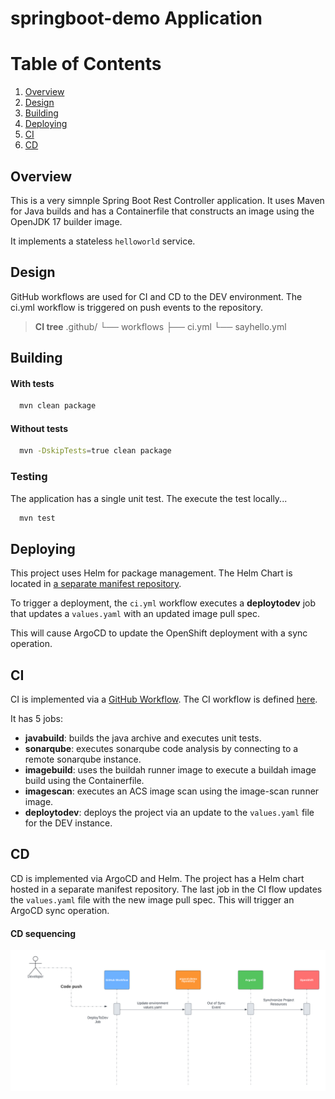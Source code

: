 # springboot-demo Application


# Table of Contents
1. [Overview](#Overview)
2. [Design](#Design)
3. [Building](#Building)
4. [Deploying](#Deploying)
5. [CI](#CI)
6. [CD](#CD)


## Overview
This is a very simnple Spring Boot Rest Controller application.  It uses Maven for Java builds and has a Containerfile that constructs an image using the OpenJDK 17 builder image.

It implements a stateless `helloworld` service.

## Design
GitHub workflows are used for CI and CD to the DEV environment.  The ci.yml workflow is triggered on push events to the repository.


> **CI tree**
.github/
└── workflows
    ├── ci.yml
    └── sayhello.yml


## Building
#### With tests
```bash
  mvn clean package 
```
#### Without tests
```bash
  mvn -DskipTests=true clean package
```

### Testing
The application has a single unit test.  The execute the test locally...
```bash
  mvn test
```

## Deploying
This project uses Helm for package management.  The Helm Chart is located in [a separate manifest repository](https://github.com/abryson-redhat/argocd-demo/tree/helm/gitops/manifests/busunit1/integration/teams/appteam1/apps/springboot-demo).

To trigger a deployment, the `ci.yml` workflow executes a **deploytodev** job that updates a `values.yaml` with an updated image pull spec.

This will cause ArgoCD to update the OpenShift deployment with a sync operation.


##  CI
CI is implemented via a [GitHub Workflow](https://docs.github.com/en/actions/using-workflows).
The CI workflow is defined [here](https://github.com/abryson-redhat/springboot-demo/.github/workflows/ci.yml).

It has 5 jobs:
- **javabuild**:    builds the java archive and executes unit tests.
- **sonarqube**:    executes sonarqube code analysis by connecting to a remote sonarqube instance.
- **imagebuild**:   uses the buildah runner image to execute a buildah image build using the Containerfile.
- **imagescan**:    executes an ACS image scan using the image-scan runner image.
- **deploytodev**:  deploys the project via an update to the `values.yaml` file for the DEV instance.


## CD
CD is implemented via ArgoCD and Helm.  The project has a Helm chart hosted in a separate manifest repository.  The last job in the CI flow updates the `values.yaml` file with the new image pull spec.  This will trigger an ArgoCD sync operation.

#### CD sequencing
![CD sequencing](https://github.com/abryson-redhat/springboot-demo/blob/main/images/CD_sequence_diagram-Helm.png)

